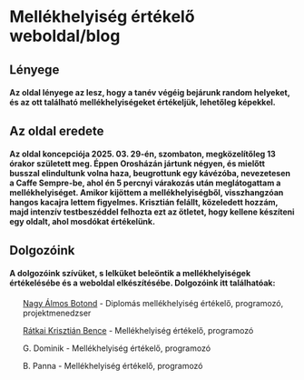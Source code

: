 # Mellékhelyiség értékelő weboldal/blog

## Lényege

#### Az oldal lényege az lesz, hogy a tanév végéig bejárunk random helyeket, és az ott található mellékhelyiségeket értékeljük, lehetőleg képekkel.

## Az oldal eredete

#### Az oldal koncepciója 2025. 03. 29-én, szombaton, megközelítőleg 13 órakor született meg. Éppen Orosházán jártunk négyen, és mielőtt busszal elindultunk volna haza, beugrottunk egy kávézóba, nevezetesen a Caffe Sempre-be, ahol én 5 percnyi várakozás után meglátogattam a mellékhelyiséget. Amikor kijöttem a mellékhelyiségből, visszhangzóan hangos kacajra lettem figyelmes. Krisztián felállt, közeledett hozzám, majd intenzív testbeszéddel felhozta ezt az ötletet, hogy kellene készíteni egy oldalt, ahol mosdókat értékelünk.

## Dolgozóink
#### A dolgozóink szívüket, s lelküket beleöntik a mellékhelyiségek értékelésébe és a weboldal elkészítésébe. Dolgozóink itt találhatóak:
<ul><a href="https://github.com/fluffyastro">Nagy Álmos Botond</a> - Diplomás mellékhelyiség értékelő, programozó, projektmenedzser</ul>
<ul><a href="https://github.com/artife10">Rátkai Krisztián Bence</a> - Mellékhelyiség értékelő, programozó</ul>
<ul>G. Dominik - Mellékhelyiség értékelő, programozó</ul>
<ul>B. Panna - Mellékhelyiség értékelő, programozó</ul>
